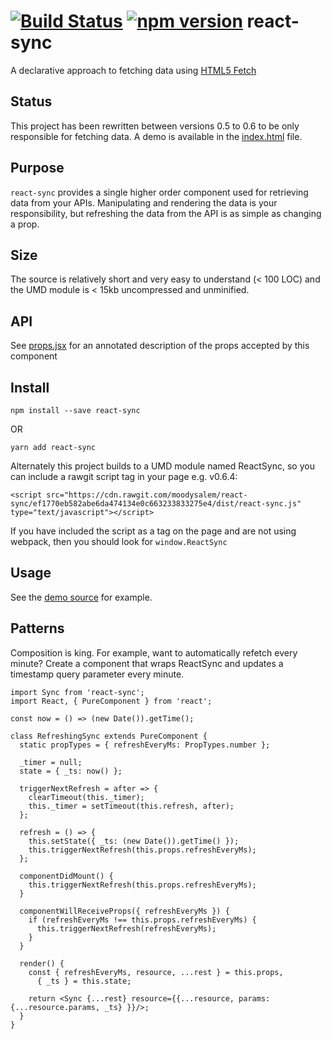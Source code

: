 # [![Build Status](https://travis-ci.org/moodysalem/react-sync.svg)](https://travis-ci.org/moodysalem/react-sync) [![npm version](https://img.shields.io/npm/v/react-sync.svg)](https://www.npmjs.com/package/react-sync) react-sync


A declarative approach to fetching data using [HTML5 Fetch](https://developer.mozilla.org/en-US/docs/Web/API/Fetch_API)

## Status
This project has been rewritten between versions 0.5 to 0.6 to be only responsible for fetching data. A demo is available in the [index.html](https://github.com/moodysalem/react-sync/blob/gh-pages/index.html) file.

## Purpose
`react-sync` provides a single higher order component used for retrieving data from your APIs. Manipulating and rendering the data is your responsibility, but refreshing the data from the API is as simple as changing a prop.

## Size
The source is relatively short and very easy to understand (< 100 LOC) and the UMD module is < 15kb uncompressed and unminified.

## API
See [props.jsx](https://github.com/moodysalem/react-sync/blob/gh-pages/src/props.jsx) for an annotated description of the props accepted by this component

## Install
`npm install --save react-sync`

OR

`yarn add react-sync`

Alternately this project builds to a UMD module named ReactSync, so you can include a rawgit script tag in your page e.g. v0.6.4: 

`<script src="https://cdn.rawgit.com/moodysalem/react-sync/ef1770eb582abe6da474134e0c663233833275e4/dist/react-sync.js" type="text/javascript"></script>`

If you have included the script as a tag on the page and are not using webpack, then you should look for `window.ReactSync`

## Usage
See the [demo source](https://github.com/moodysalem/react-sync/blob/gh-pages/index.html#L43) for example.

## Patterns
Composition is king. For example, want to automatically refetch every minute? Create a component that wraps ReactSync and updates a timestamp query parameter every minute.

    import Sync from 'react-sync';
    import React, { PureComponent } from 'react';
    
    const now = () => (new Date()).getTime();
    
    class RefreshingSync extends PureComponent {
      static propTypes = { refreshEveryMs: PropTypes.number };
      
      _timer = null;
      state = { _ts: now() };
      
      triggerNextRefresh = after => {
        clearTimeout(this._timer);
        this._timer = setTimeout(this.refresh, after);
      };
            
      refresh = () => {
        this.setState({ _ts: (new Date()).getTime() });
        this.triggerNextRefresh(this.props.refreshEveryMs);
      };
      
      componentDidMount() {
        this.triggerNextRefresh(this.props.refreshEveryMs);
      }
      
      componentWillReceiveProps({ refreshEveryMs }) {
        if (refreshEveryMs !== this.props.refreshEveryMs) {
          this.triggerNextRefresh(refreshEveryMs);
        }
      }
      
      render() {
        const { refreshEveryMs, resource, ...rest } = this.props,
          { _ts } = this.state;
          
        return <Sync {...rest} resource={{...resource, params: {...resource.params, _ts} }}/>;
      }
    }

